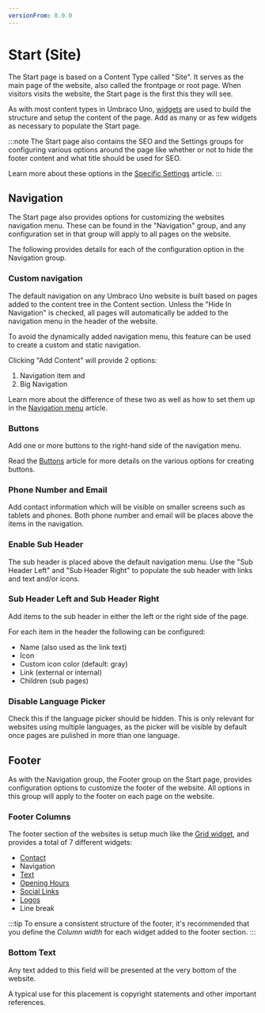 ```yaml
---
versionFrom: 8.0.0
---
```


# Start (Site)

The Start page is based on a Content Type called "Site". It serves as the main page of the website, also called the frontpage or root page. When visitors visits the website, the Start page is the first this they will see.

As with most content types in Umbraco Uno, [widgets](../../../Widgets) are used to build the structure and setup the content of the page. Add as many or as few widgets as necessary to populate the Start page.

:::note
The Start page also contains the SEO and the Settings groups for configuring various options around the page like whether or not to hide the footer content and what title should be used for SEO.

Learn more about these options in the [Specific Settings](../../Settings/Specific-Settings) article.
:::

## Navigation

The Start page also provides options for customizing the websites navigation menu. These can be found in the "Navigation" group, and any configuration set in that group will apply to all pages on the website.

The following provides details for each of the configuration option in the Navigation group.

### Custom navigation

The default navigation on any Umbraco Uno website is built based on pages added to the content tree in the Content section. Unless the "Hide In Navigation" is checked, all pages will automatically be added to the navigation menu in the header of the website.

To avoid the dynamically added navigation menu, this feature can be used to create a custom and static navigation.

Clicking "Add Content" will provide 2 options:

1. Navigation item and
2. Big Navigation

Learn more about the difference of these two as well as how to set them up in the [Navigation menu](../../../Creating-Content/Navigation-menu) article.

### Buttons

Add one or more buttons to the right-hand side of the navigation menu.

Read the [Buttons](../../../Widgets/Buttons) article for more details on the various options for creating buttons.

### Phone Number and Email

Add contact information which will be visible on smaller screens such as tablets and phones. Both phone number and email will be places above the items in the navigation.

### Enable Sub Header

The sub header is placed above the default navigation menu. Use the "Sub Header Left" and "Sub Header Right" to populate the sub header with links and text and/or icons.

### Sub Header Left and Sub Header Right

Add items to the sub header in either the left or the right side of the page.

For each item in the header the following can be configured:

* Name (also used as the link text)
* Icon
* Custom icon color (default: gray)
* Link (external or internal)
* Children (sub pages)

### Disable Language Picker

Check this if the language picker should be hidden. This is only relevant for websites using multiple languages, as the picker will be visible by default once pages are pulished in more than one language.

## Footer

As with the Navigation group, the Footer group on the Start page, provides configuration options to customize the footer of the website. All options in this group will apply to the footer on each page on the website.

### Footer Columns

The footer section of the websites is setup much like the [Grid widget](../../../Widgets/Grid), and provides a total of 7 different widgets:

* [Contact](../../../Widgets/Contact)
* Navigation
* [Text](../../../Widgets/Text)
* [Opening Hours](../../../Widgets/Opening-hours)
* [Social Links](../../../Widgets/Social-links)
* [Logos](../../../Widgets/Logos)
* Line break

:::tip
To ensure a consistent structure of the footer, it's recommended that you define the *Column width* for each widget added to the footer section.
:::

### Bottom Text

Any text added to this field will be presented at the very bottom of the website.

A typical use for this placement is copyright statements and other important references.
